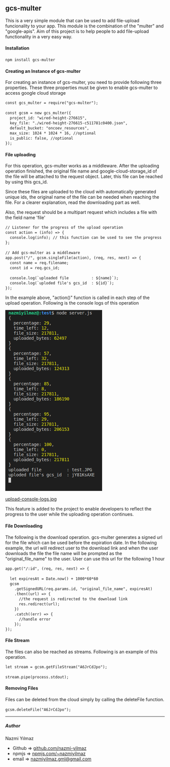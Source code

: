## gcs-multer

This is a very simple module that can be used to add file-upload funcionality to your app. This module is the combination of the "multer" and "google-apis". Aim of this project is to help people to add file-upload functionality in a very easy way.

#### Installation

`npm install gcs-multer`

#### Creating an Instance of gcs-multer

For creating an instance of gcs-multer, you need to provide following three properties. These three properties must be given to enable gcs-multer to access google cloud storage

```
const gcs_multer = require("gcs-multer");

const gcsm = new gcs_multer({
  project_id: "wired-height-276615",
  key_file: "./wired-height-276615-c511781c0400.json",
  default_bucket: "oncoev_resources",
  max_size: 1024 * 1024 * 16, //optional
  is_public: false, //optional
});
```

#### File uploading

For this operation, gcs-multer works as a middleware. After the uploading operation finished, the original file name and google-cloud-storage_id of the file will be attached to the request object. Later, this file can be reached by using this gcs_id.

Since these files are uploaded to the cloud with automatically generated unique ids, the original name of the file can be needed when reaching the file. For a clearer explanation, read the downloading part as well.

Also, the request should be a multipart request which includes a file with the field name 'file'

```
// Listener for the progress of the upload operation
const action = (info) => {
  console.log(info); // this function can be used to see the progress 
};

// Add gcs-multer as a middleware
app.post("/", gcsm.singleFile(action), (req, res, next) => {
  const name = req.filename;
  const id = req.gcs_id;

  console.log(`uploaded file          : ${name}`);
  console.log(`uploded file's gcs_id  : ${id}`);
});
```

In the example above, "action()" function is called in each step of the upload operation. Following is the console logs of this operation

![upload_console.png](./upload_console.png)

[upload-console-logs.jpg](github.com/nazmi-yilmaz/gcs-multer/blob/master/upload_console.png)

This feature is added to the project to enable developers to reflect the progress to the user while the uploading operation continues.

#### File Downloading

The following is the download operation. gcs-multer generates a signed url for the file which can be used before the expiration date. In the following example, the url will redirect user to the download link and when the user downloads the file the file name will be prompted as the "original_file_name" to the user. User can use this url for the following 1 hour

```
app.get("/:id", (req, res, next) => {

  let expiresAt = Date.now() + 1000*60*60
  gcsm
    .getSignedURL(req.params.id, "original_file_name", expiresAt)
    .then((url) => {
      //the request is redirected to the download link
      res.redirect(url);
    })
    .catch((err) => {
      //handle error
    });
});
```

#### File Stream

The files can also be reached as streams. Following is an example of this operation.

````
let stream = gcsm.getFileStream("A6JrCdJpo");

stream.pipe(process.stdout);
````

#### Removing Files

Files can be deleted from the cloud simply by calling the deleteFile function.

`gcsm.deleteFile("A6JrCdJpo");`

---

##### Author

Nazmi Yılmaz

* Github => [github.com/nazmi-yilmaz](https://)
* npmjs  => [npmjs.com/~nazmiyilmaz](https://)
* email   => nazmiyilmaz.gml@gmail.com
